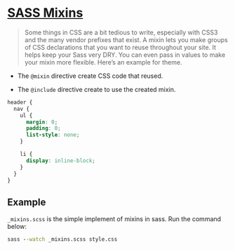 # [SASS Mixins](https://sass-lang.com/guide/#mixins)

> Some things in CSS are a bit tedious to write, especially with CSS3 and the many vendor prefixes that exist. A mixin lets you make groups of CSS declarations that you want to reuse throughout your site. It helps keep your Sass very DRY. You can even pass in values to make your mixin more flexible. Here’s an example for theme.

- The `@mixin` directive create CSS code that reused.

- The `@include` directive create to use the created mixin.

```scss
header {
  nav {
    ul {
      margin: 0;
      padding: 0;
      list-style: none;
    }

    li {
      display: inline-block;
    }
  }
}
```

## Example

`_mixins.scss` is the simple implement of mixins in sass. Run the command below:

```cmd
sass --watch _mixins.scss style.css
```
